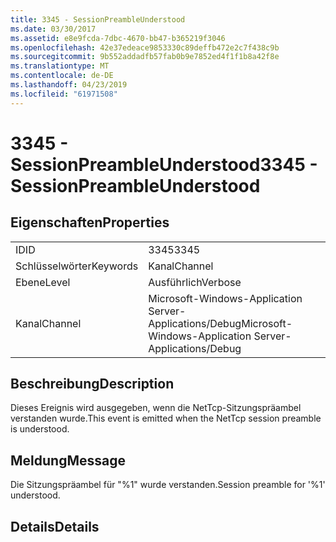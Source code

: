 ```yaml
---
title: 3345 - SessionPreambleUnderstood
ms.date: 03/30/2017
ms.assetid: e8e9fcda-7dbc-4670-bb47-b365219f3046
ms.openlocfilehash: 42e37edeace9853330c89deffb472e2c7f438c9b
ms.sourcegitcommit: 9b552addadfb57fab0b9e7852ed4f1f1b8a42f8e
ms.translationtype: MT
ms.contentlocale: de-DE
ms.lasthandoff: 04/23/2019
ms.locfileid: "61971508"
---
```

# <a name="3345---sessionpreambleunderstood"></a><span data-ttu-id="bd576-102">3345 - SessionPreambleUnderstood</span><span class="sxs-lookup"><span data-stu-id="bd576-102">3345 - SessionPreambleUnderstood</span></span>
## <a name="properties"></a><span data-ttu-id="bd576-103">Eigenschaften</span><span class="sxs-lookup"><span data-stu-id="bd576-103">Properties</span></span>  
  
|||  
|-|-|  
|<span data-ttu-id="bd576-104">ID</span><span class="sxs-lookup"><span data-stu-id="bd576-104">ID</span></span>|<span data-ttu-id="bd576-105">3345</span><span class="sxs-lookup"><span data-stu-id="bd576-105">3345</span></span>|  
|<span data-ttu-id="bd576-106">Schlüsselwörter</span><span class="sxs-lookup"><span data-stu-id="bd576-106">Keywords</span></span>|<span data-ttu-id="bd576-107">Kanal</span><span class="sxs-lookup"><span data-stu-id="bd576-107">Channel</span></span>|  
|<span data-ttu-id="bd576-108">Ebene</span><span class="sxs-lookup"><span data-stu-id="bd576-108">Level</span></span>|<span data-ttu-id="bd576-109">Ausführlich</span><span class="sxs-lookup"><span data-stu-id="bd576-109">Verbose</span></span>|  
|<span data-ttu-id="bd576-110">Kanal</span><span class="sxs-lookup"><span data-stu-id="bd576-110">Channel</span></span>|<span data-ttu-id="bd576-111">Microsoft-Windows-Application Server-Applications/Debug</span><span class="sxs-lookup"><span data-stu-id="bd576-111">Microsoft-Windows-Application Server-Applications/Debug</span></span>|  
  
## <a name="description"></a><span data-ttu-id="bd576-112">Beschreibung</span><span class="sxs-lookup"><span data-stu-id="bd576-112">Description</span></span>  
 <span data-ttu-id="bd576-113">Dieses Ereignis wird ausgegeben, wenn die NetTcp-Sitzungspräambel verstanden wurde.</span><span class="sxs-lookup"><span data-stu-id="bd576-113">This event is emitted when the NetTcp session preamble is understood.</span></span>  
  
## <a name="message"></a><span data-ttu-id="bd576-114">Meldung</span><span class="sxs-lookup"><span data-stu-id="bd576-114">Message</span></span>  
 <span data-ttu-id="bd576-115">Die Sitzungspräambel für "%1" wurde verstanden.</span><span class="sxs-lookup"><span data-stu-id="bd576-115">Session preamble for '%1' understood.</span></span>  
  
## <a name="details"></a><span data-ttu-id="bd576-116">Details</span><span class="sxs-lookup"><span data-stu-id="bd576-116">Details</span></span>

